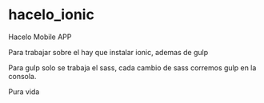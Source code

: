 hacelo_ionic
============

Hacelo Mobile APP

Para trabajar sobre el hay que instalar ionic, ademas de gulp

Para gulp solo se trabaja el sass, cada cambio de sass corremos gulp en la consola.


Pura vida
